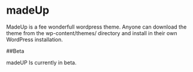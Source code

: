 # madeUp
MadeUp is a fee wonderfull wordpress theme. Anyone can download the theme from the wp-content/themes/ directory and install in their own WordPress installation.

##Beta

madeUP Is currently in beta.

